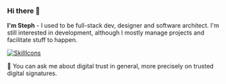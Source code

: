 ### Hi there 👋

**I'm Steph** - I used to be full-stack dev, designer and software architect. I'm still interested in development, although I mostly manage projects and facilitate stuff to happen.

[![SkillIcons](https://skillicons.dev/icons?i=c,cpp,html,css,py,java,idea,linux,md,nginx)](https://skillicons.dev)<br/>

💬 You can ask me about digital trust in general, more precisely on trusted digital signatures.

<!--
**svast/svast** is a ✨ _special_ ✨ repository because its `README.md` (this file) appears on your GitHub profile.

Here are some ideas to get you started:

- 🔭 I’m currently working on ...
- 🌱 I’m currently learning ...
- 👯 I’m looking to collaborate on ...
- 🤔 I’m looking for help with ...
- 💬 Ask me about ...
- 📫 How to reach me: ...
- 😄 Pronouns: ...
- ⚡ Fun fact: ...
-->
